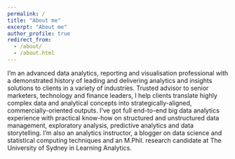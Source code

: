 ```yaml
---
permalink: /
title: "About me"
excerpt: "About me"
author_profile: true
redirect_from: 
  - /about/
  - /about.html
---
```


I’m an advanced data analytics, reporting and visualisation professional with a demonstrated history of leading and delivering analytics and insights solutions to clients in a variety of industries.
Trusted advisor to senior marketers, technology and finance leaders, I help clients translate highly complex data and analytical concepts into strategically-aligned, commercially-oriented outputs.
I’ve got full end-to-end big data analytics experience with practical know-how on structured and unstructured data management, exploratory analysis, predictive analytics and data storytelling.
I’m also an analytics instructor, a blogger on data science and statistical computing techniques and an M.Phil. research candidate at The University of Sydney in Learning Analytics.